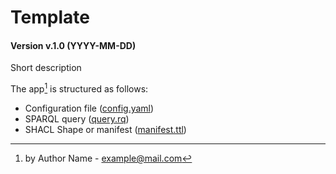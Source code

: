 [//]: # (AUTOMATICALLY GENERATED DO NOT MODIFY)

# Template

#### Version v.1.0 (YYYY-MM-DD)

Short description

The app[^1] is structured as follows:

- Configuration file ([config.yaml](config.yaml))
- SPARQL query ([query.rq](query.rq))
- SHACL Shape or manifest ([manifest.ttl](manifest.ttl))

[^1]: by Author Name - example@mail.com 
